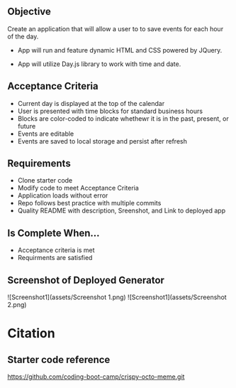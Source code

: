 ## Objective
Create an application that will allow a user to to save events for each hour of the day.

- App will run and feature dynamic HTML and CSS powered by JQuery.

- App will utilize Day.js library to work with time and date.

## Acceptance Criteria

* Current day is displayed at the top of the calendar
* User is presented with time blocks for standard business hours
* Blocks are color-coded to indicate whethewr it is in the past, present, or future
* Events are editable
* Events are saved to local storage and persist after refresh

## Requirements
* Clone starter code
* Modify code to meet Acceptance Criteria
* Application loads without error
* Repo follows best practice with multiple commits
* Quality README with description, Sreenshot, and Link to deployed app

## Is Complete When...
* Acceptance criteria is met 
* Requirments are satisfied

## Screenshot of Deployed Generator
![Screenshot1](assets/Screenshot 1.png)
![Screenshot1](assets/Screenshot 2.png)


# Citation 
## Starter code reference
https://github.com/coding-boot-camp/crispy-octo-meme.git
